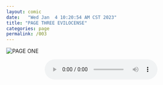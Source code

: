 ```yaml
---
layout: comic
date:   "Wed Jan  4 10:20:54 AM CST 2023"
title: "PAGE THREE EVILOCENSE"
categories: page
permalink: /003
---
```

![PAGE ONE](https://lwflouisa.github.io/MyDiscography/musiccovers/eviisonita.png)

<center><audio controls>
  <source src="https://lwflouisa.github.io/MyDiscography/audio/eviloscense_1.mp3" type="audio/mp3">
Your browser does not support the audio element.
</audio></center>
